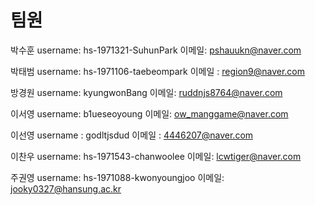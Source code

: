 # 팀원



박수훈
username: hs-1971321-SuhunPark
이메일: pshauukn@naver.com

박태범
username: hs-1971106-taebeompark
이메일 : region9@naver.com

방경원
username: kyungwonBang
이메일: ruddnjs8764@naver.com

이서영
username: b1ueseoyoung
이메일: ow_manggame@naver.com

이선영
username : godltjsdud
이메일 : 4446207@naver.com

이찬우
username: hs-1971543-chanwoolee
이메일: lcwtiger@naver.com

주권영
username: hs-1971088-kwonyoungjoo
이메일: jooky0327@hansung.ac.kr
